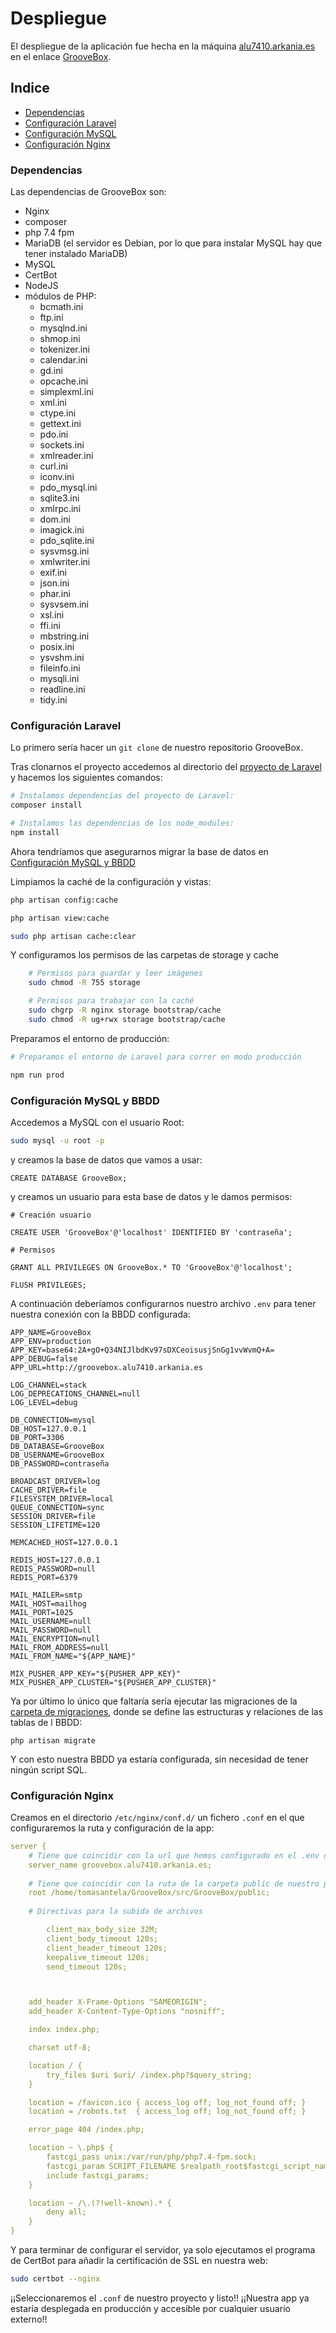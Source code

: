 # Despliegue

El despliegue de la aplicación fue hecha en la máquina [alu7410.arkania.es](http://alu7410.arkania.es) en el enlace [GrooveBox](https://groovebox.alu7410.arkania.es).

## Indice

- [Dependencias](#dependencias)
- [Configuración Laravel](#configuración-laravel)
- [Configuración MySQL](#configuración-mysql-y-bbdd)
- [Configuración Nginx](#configuración-nginx)

### Dependencias

Las dependencias de GrooveBox son:

- Nginx
- composer
- php 7.4 fpm
- MariaDB (el servidor es Debian, por lo que para instalar MySQL hay que tener instalado MariaDB)
- MySQL
- CertBot
- NodeJS
- módulos de PHP:
  - bcmath.ini    
  - ftp.ini       
  - mysqlnd.ini     
  - shmop.ini      
  - tokenizer.ini
  - calendar.ini  
  - gd.ini        
  - opcache.ini     
  - simplexml.ini  
  - xml.ini
  - ctype.ini     
  - gettext.ini   
  - pdo.ini         
  - sockets.ini    
  - xmlreader.ini
  - curl.ini      
  - iconv.ini     
  - pdo_mysql.ini   
  - sqlite3.ini    
  - xmlrpc.ini
  - dom.ini       
  - imagick.ini   
  - pdo_sqlite.ini  
  - sysvmsg.ini    
  - xmlwriter.ini
  - exif.ini      
  - json.ini      
  - phar.ini        
  - sysvsem.ini    
  - xsl.ini
  - ffi.ini       
  - mbstring.ini  
  - posix.ini
  - ysvshm.ini
  - fileinfo.ini  
  - mysqli.ini    
  - readline.ini    
  - tidy.ini

### Configuración Laravel

Lo primero sería hacer un `git clone` de nuestro repositorio GrooveBox.

Tras clonarnos el proyecto accedemos al directorio del [proyecto de Laravel](../../src/GrooveBox) y hacemos los siguientes comandos:

```bash
# Instalamos dependencias del proyecto de Laravel:
composer install

# Instalamos las dependencias de los node_modules:
npm install

```

Ahora tendríamos que asegurarnos migrar la base de datos en [Configuración MySQL y BBDD](#configuración-mysql-y-bbdd)

Limpiamos la caché de la configuración y vistas:

```bash
php artisan config:cache

php artisan view:cache

sudo php artisan cache:clear
```

Y configuramos los permisos de las carpetas de storage y cache

```bash
    # Permisos para guardar y leer imágenes
    sudo chmod -R 755 storage

    # Permisos para trabajar con la caché
    sudo chgrp -R nginx storage bootstrap/cache
    sudo chmod -R ug+rwx storage bootstrap/cache
```

Preparamos el entorno de producción:

```bash
# Preparamos el entorno de Laravel para correr en modo producción

npm run prod
```

### Configuración MySQL y BBDD

Accedemos a MySQL con el usuario Root:

```bash
sudo mysql -u root -p
```

y creamos la base de datos que vamos a usar:

```mysql
CREATE DATABASE GrooveBox;
```

y creamos un usuario para esta base de datos y le damos permisos:

```mysql
# Creación usuario

CREATE USER 'GrooveBox'@'localhost' IDENTIFIED BY 'contraseña';

# Permisos

GRANT ALL PRIVILEGES ON GrooveBox.* TO 'GrooveBox'@'localhost';

FLUSH PRIVILEGES;
```

A continuación deberíamos configurarnos nuestro archivo `.env` para tener nuestra conexión con la BBDD configurada:

```.env
APP_NAME=GrooveBox
APP_ENV=production
APP_KEY=base64:2A+gO+Q34NIJlbdKv97sDXCeoisusjSnGg1vvWvmQ+A=
APP_DEBUG=false
APP_URL=http://groovebox.alu7410.arkania.es

LOG_CHANNEL=stack
LOG_DEPRECATIONS_CHANNEL=null
LOG_LEVEL=debug

DB_CONNECTION=mysql
DB_HOST=127.0.0.1
DB_PORT=3306
DB_DATABASE=GrooveBox
DB_USERNAME=GrooveBox
DB_PASSWORD=contraseña

BROADCAST_DRIVER=log
CACHE_DRIVER=file
FILESYSTEM_DRIVER=local
QUEUE_CONNECTION=sync
SESSION_DRIVER=file
SESSION_LIFETIME=120

MEMCACHED_HOST=127.0.0.1

REDIS_HOST=127.0.0.1
REDIS_PASSWORD=null
REDIS_PORT=6379

MAIL_MAILER=smtp
MAIL_HOST=mailhog
MAIL_PORT=1025
MAIL_USERNAME=null
MAIL_PASSWORD=null
MAIL_ENCRYPTION=null
MAIL_FROM_ADDRESS=null
MAIL_FROM_NAME="${APP_NAME}"

MIX_PUSHER_APP_KEY="${PUSHER_APP_KEY}"
MIX_PUSHER_APP_CLUSTER="${PUSHER_APP_CLUSTER}"

```

Ya por último lo único que faltaría sería ejecutar las migraciones de la [carpeta de migraciones](../../src/GrooveBox/database/migrations), donde se define las estructuras y relaciones de las tablas de l BBDD:
```
php artisan migrate
```

Y con esto nuestra BBDD ya estaría configurada, sin necesidad de tener ningún script SQL.


### Configuración Nginx

Creamos en el directorio `/etc/nginx/conf.d/` un fichero `.conf` en el que configuraremos la ruta y configuración de la app:

```yaml
server {
    # Tiene que coincidir con la url que hemos configurado en el .env de Laravel
    server_name groovebox.alu7410.arkania.es;
    
    # Tiene que coincidir con la ruta de la carpeta public de nuestro proyecto
    root /home/tomasantela/GrooveBox/src/GrooveBox/public;
    
    # Directivas para la subida de archivos

        client_max_body_size 32M;
        client_body_timeout 120s;
        client_header_timeout 120s;
        keepalive_timeout 120s;
        send_timeout 120s;



    add_header X-Frame-Options "SAMEORIGIN";
    add_header X-Content-Type-Options "nosniff";

    index index.php;

    charset utf-8;

    location / {
        try_files $uri $uri/ /index.php?$query_string;
    }

    location = /favicon.ico { access_log off; log_not_found off; }
    location = /robots.txt  { access_log off; log_not_found off; }

    error_page 404 /index.php;

    location ~ \.php$ {
        fastcgi_pass unix:/var/run/php/php7.4-fpm.sock;
        fastcgi_param SCRIPT_FILENAME $realpath_root$fastcgi_script_name;
        include fastcgi_params;
    }

    location ~ /\.(?!well-known).* {
        deny all;
    }
}
```

Y para terminar de configurar el servidor, ya solo ejecutamos el programa de CertBot para añadir la certificación de SSL en nuestra web:

```bash
sudo certbot --nginx
```

¡¡Seleccionaremos el `.conf` de nuestro proyecto y listo!! ¡¡Nuestra app ya estaría desplegada en producción y accesible por cualquier usuario externo!!

